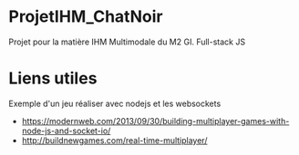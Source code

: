 # ProjetIHM_ChatNoir
Projet pour la matière IHM Multimodale du M2 GI. Full-stack JS

# Liens utiles
Exemple d'un jeu réaliser avec nodejs et les websockets
  - https://modernweb.com/2013/09/30/building-multiplayer-games-with-node-js-and-socket-io/
  - http://buildnewgames.com/real-time-multiplayer/
